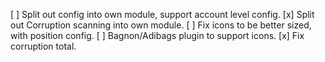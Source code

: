 [ ] Split out config into own module, support account level config.
[x] Split out Corruption scanning into own module.
[ ] Fix icons to be better sized, with position config.
[ ] Bagnon/Adibags plugin to support icons.
[x] Fix corruption total.